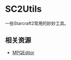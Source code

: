 # SC2Utils
一些Starcraft2常用的妙妙工具。

## 相关资源

* [MPQEditor](http://www.zezula.net/en/mpq/download.html)
